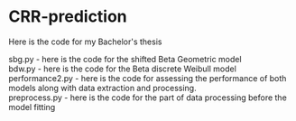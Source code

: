 # CRR-prediction
Here is the code for my Bachelor's thesis

sbg.py - here is the code for the shifted Beta Geometric model <br />
bdw.py - here is the code for the Beta discrete Weibull model <br />
performance2.py - here is the code for assessing the performance of both models along with data extraction and processing.<br />
preprocess.py - here is the code for the part of data processing before the model fitting



